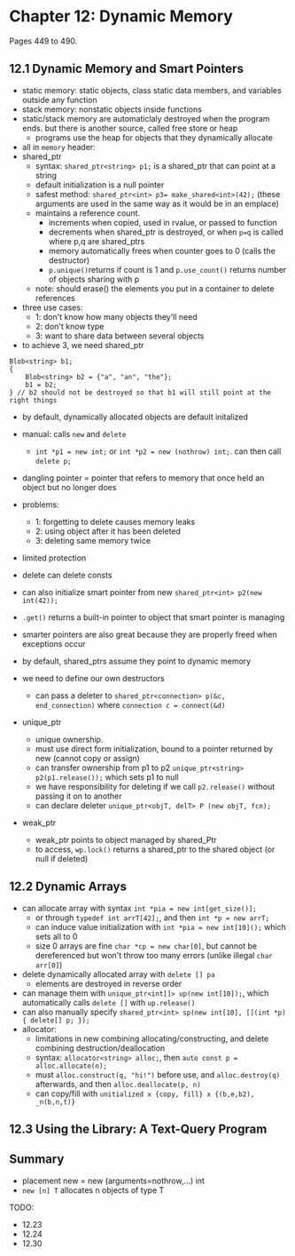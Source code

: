 # Chapter 12: Dynamic Memory
Pages 449 to 490.
## 12.1 Dynamic Memory and Smart Pointers
- static memory: static objects, class static data members, and variables outside any function
- stack memory: nonstatic objects inside functions
- static/stack memory are automaticlaly destroyed when the program ends. but there is another source, called free store or heap
    - programs use the heap for objects that they dynamically allocate
- all in `memory` header:
- shared_ptr
    - syntax: `shared_ptr<string> p1;` is a shared_ptr that can point at a string
    - default initialization is a null pointer
    - safest method: `shared_ptr<int> p3= make_shared<int>(42);` (these arguments are used in the same way as it would be in an emplace)
    - maintains a reference count.
        - increments when copied, used in rvalue, or passed to function
        - decrements when shared_ptr is destroyed, or when `p=q` is called where p,q are shared_ptrs
        - memory automatically frees when counter goes to 0 (calls the destructor) 
        - `p.unique()`returns if count is 1 and `p.use_count()` returns number of objects sharing with p
    - note: should erase() the elements you put in a container to delete references
- three use cases: 
    - 1: don't know how many objects they'll need
    - 2: don't know type
    - 3: want to share data between several objects
- to achieve 3, we need shared_ptr
```
Blob<string> b1;
{
    Blob<string> b2 = {"a", "an", "the"};
    b1 = b2;
} // b2 should not be destroyed so that b1 will still point at the right things
```
- by default, dynamically allocated objects are default initalized

- manual: calls `new` and `delete`
    - `int *p1 = new int;` or `int *p2 = new (nothrow) int;`. can then call `delete p;`
- dangling pointer = pointer that refers to memory that once held an object but no longer does
- problems:
    - 1: forgetting to delete causes memory leaks
    - 2: using object after it has been deleted
    - 3: deleting same memory twice
- limited protection
- delete can delete consts

- can also initialize smart pointer from new `shared_ptr<int> p2(new int(42));`
- `.get()` returns a built-in pointer to object that smart pointer is managing
- smarter pointers are also great because they are properly freed when exceptions occur
- by default, shared_ptrs assume they point to dynamic memory
- we need to define our own destructors
    - can pass a deleter to `shared_ptr<connection> p(&c, end_connection)` where `connection c = connect(&d)`
- unique_ptr
    - unique ownership.
    - must use direct form initialization, bound to a pointer returned by new (cannot copy or assign)
    - can transfer ownership from p1 to p2 `unique_ptr<string> p2(p1.release());` which sets p1 to null
    - we have responsibility for deleting if we call `p2.release()` without passing it on to another
    - can declare deleter `unique_ptr<objT, delT> P (new objT, fcn);`
- weak_ptr
    - weak_ptr points to object managed by shared_Ptr
    - to access, `wp.lock()` returns a shared_ptr to the shared object (or null if deleted)

## 12.2 Dynamic Arrays
- can allocate array with syntax `int *pia = new int[get_size()];`
    - or through `typedef int arrT[42];`, and then `int *p = new arrT;`
    - can induce value initialization with `int *pia = new int[10]();` which sets all to 0
    - size 0 arrays are fine `char *cp = new char[0]`, but cannot be dereferenced but won't throw too many errors (unlike illegal `char arr[0]`) 
- delete dynamically allocated array with `delete [] pa`
    - elements are destroyed in reverse order
- can manage them with `unique_ptr<int[]> up(new int[10]);`, which automatically calls `delete []` with `up.release()`
- can also manually specify `shared_ptr<int> sp(new int[10], [](int *p){ delete[] p; });`
- allocator:
    - limitations in new combining allocating/constructing, and delete combining destruction/deallocation
    - syntax: `allocator<string> alloc;`, then `auto const p = alloc.allocate(n);`
    - must `alloc.construct(q, "hi!")` before use, and `alloc.destroy(q)` afterwards, and then `alloc.deallocate(p, n)`
    - can copy/fill with `unitialized x {copy, fill} x {(b,e,b2), _n(b,n,t)}`


## 12.3 Using the Library: A Text-Query Program

## Summary
- placement new = new (arguments=nothrow,...) int
- `new [n] T` allocates n objects of type T



TODO:
- 12.23
- 12.24
- 12.30